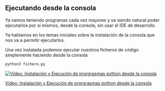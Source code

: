 ## Ejecutando desde la consola

Ya vamos teniendo programas cada vez mayores y va siendo natural poder ejecutarlos por sí mismos, desde la consola, sin usar el IDE de desarrollo.

Ya hablamos en los temas iniciales sobre la instalación de la consola que nos va a permitir ejecutarlos.

Una vez instalada podemos ejecutar nuestros ficheros de código simplemente haciendo desde la consola

```sh
python3 fichero.py
```

[![Vídeo: Instalación y Ejecución de prorgrasmas python desde la consola](https://img.youtube.com/vi/NKldIFTxKTs/0.jpg)](https://youtu.be/NKldIFTxKTs)


[Vídeo: Instalación y Ejecución de prorgrasmas python desde la consola](https://youtu.be/NKldIFTxKTs)



